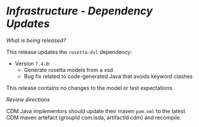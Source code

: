 # *Infrastructure - Dependency Updates*

_What is being released?_

This release updates the `rosetta-dsl` dependency:

- Version `7.4.0`:
    - Generate rosetta models from a xsd
    - Bug fix related to code-generated Java that avoids keyword clashes

This release contains no changes to the model or test expectations.

_Review directions_

CDM Java implementors should update their maven `pom.xml` to the latest CDM maven artefact (groupId com.isda, artifactId cdm) and recompile.
